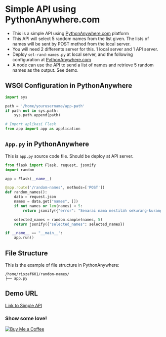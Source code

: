 # Simple API using PythonAnywhere.com
- This is a simple API using [PythonAnywhere.com](https://www.pythonanywhere.com/) platform
- This API will select 5 random names from the list given. The lists of names will be sent by POST method from the local server.
- You will need 2 differents server for this. 1 local server and 1 API server.
- Deploy `sel-rand-names.py` at local server, and the following configuration at [PythonAnywhere.com](https://www.pythonanywhere.com)
- A node can use the API to send a list of names and retrieve 5 random names as the output. See demo.

## WSGI Configuration in PythonAnywhere
```python
import sys

path = '/home/yourusername/app-path'
if path not in sys.path:
    sys.path.append(path)

# Import aplikasi Flask
from app import app as application
```

## `App.py` in PythonAnywhere

This is `app.py` source code file. Should be deploy at API server.

```python
from flask import Flask, request, jsonify
import random

app = Flask(__name__)

@app.route('/random-names', methods=['POST'])
def random_names():
    data = request.json
    names = data.get("names", [])
    if not names or len(names) < 5:
        return jsonify({"error": "Senarai nama mestilah sekurang-kurangnya 5"}), 400

    selected_names = random.sample(names, 5)
    return jsonify({"selected_names": selected_names})

if __name__ == "__main__":
    app.run()
```

## File Structure

This is the example of file structure in PythonAnywhere:
```plaintext
/home/riszaf601/random-names/
├── app.py
```

## Demo URL
[Link to Simple API](https://simple-api-using-pythonanywhere-xaj2hcge4thvgjzk3xuvwa.streamlit.app/)


### Show some love!
[![Buy Me a Coffee](https://img.buymeacoffee.com/button-api/?text=Buy%20me%20a%20coffee&emoji=☕&slug=suriyakame&button_colour=FFDD00&font_colour=000000&font_family=Cookie&outline_colour=000000&coffee_colour=ffffff)](https://buymeacoffee.com/suriyakame)

